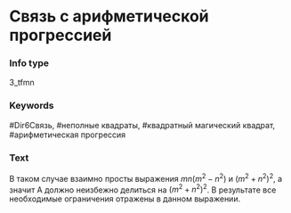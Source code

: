 # Связь с арифметической прогрессией
### Info type
3_tfmn
### Keywords
#Dir6Связь, #неполные квадраты, #квадратный магический квадрат, #арифметическая прогрессия
### Text
В таком случае взаимно просты выражения $mn(m^2 - n^2)$ и $(m^2 + n^2)^2$, а значит A должно неизбежно делиться на $(m^2 + n^2)^2$. В результате все необходимые ограничения отражены в данном выражении.